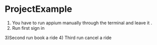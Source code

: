 # ProjectExample
1) You have to run appium manually through the terminal and leave it .
2) Run first sign in 

3)Second run book a ride
4) Third run cancel a ride 

